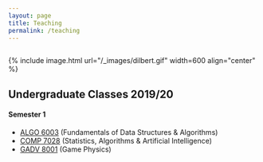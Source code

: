 ```yaml
---
layout: page
title: Teaching
permalink: /teaching
---
```


<hr style="clear:both;visibility: hidden;" />

{% include image.html url="/_images/dilbert.gif" width=600 align="center" %} 

## Undergraduate Classes 2019/20

#### Semester 1

- [ALGO 6003](https://github.com/eugkenny/ALGO6003) (Fundamentals of Data Structures & Algorithms)
- [COMP 7028](https://github.com/eugkenny/COMP7028) (Statistics, Algorithms & Artificial Intelligence)
- [GADV 8001](https://github.com/eugkenny/GADV8001) (Game Physics)

